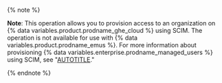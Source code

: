 {% note %}

**Note**: This operation allows you to provision access to an organization on {% data variables.product.prodname_ghe_cloud %} using SCIM. The operation is not available for use with {% data variables.product.prodname_emus %}. For more information about provisioning {% data variables.enterprise.prodname_managed_users %} using SCIM, see "[AUTOTITLE](/rest/enterprise-admin/scim)."

{% endnote %}
